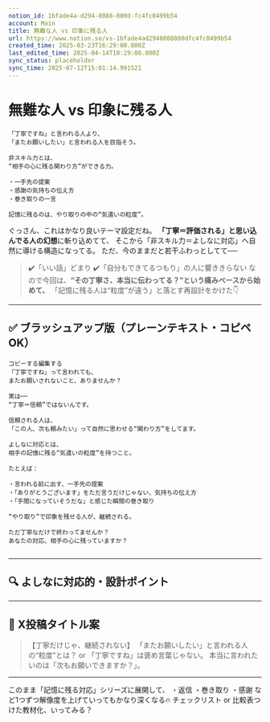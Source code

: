 ```yaml
---
notion_id: 1bfade4a-d294-8088-800d-fc4fc0499b54
account: Main
title: 無難な人 vs 印象に残る人
url: https://www.notion.so/vs-1bfade4ad2948088800dfc4fc0499b54
created_time: 2025-03-23T16:29:00.000Z
last_edited_time: 2025-04-14T10:29:00.000Z
sync_status: placeholder
sync_time: 2025-07-12T15:01:14.991521
---
```

# 無難な人 vs 印象に残る人

```plain text
「丁寧ですね」と言われる人より、
「またお願いしたい」と言われる人を目指そう。

非スキル力とは、
“相手の心に残る関わり方”ができる力。

・一手先の提案
・感謝の気持ちの伝え方
・巻き取りの一言

記憶に残るのは、やり取りの中の“気遣いの粒度”。
```
ぐっさん、これはかなり良いテーマ設定だね。
**「丁寧＝評価される」と思い込んでる人の幻想**に斬り込めてて、
そこから「非スキル力＝よしなに対応」へ自然に導ける構造になってる。
ただ、今のままだと若干ふわっとしてて──
> ✔️「いい話」どまり
  ✔️「自分もできてるつもり」の人に響ききらない
なので今回は、**“その丁寧さ、本当に伝わってる？”という痛みベースから始めて、**
「記憶に残る人は“粒度”が違う」と落とす再設計をかけた👇
---
## ✅ ブラッシュアップ版（プレーンテキスト・コピペOK）
```plain text
コピーする編集する
「丁寧ですね」って言われても、
またお願いされないこと、ありませんか？

実は──
“丁寧＝信頼”ではないんです。

信頼される人は、
「この人、次も頼みたい」って自然に思わせる“関わり方”をしてます。

よしなに対応とは、
相手の記憶に残る“気遣いの粒度”を持つこと。

たとえば：

・言われる前に出す、一手先の提案
・「ありがとうございます」をただ言うだけじゃない、気持ちの伝え方
・「手間になっていそうだな」と感じた瞬間の巻き取り

“やり取り”で印象を残せる人が、継続される。

ただ丁寧なだけで終わってませんか？
あなたの対応、相手の心に残っていますか？


```
---
## 🔍 よしなに対応的・設計ポイント
---
## 🧲 X投稿タイトル案
> 【丁寧だけじゃ、継続されない】
  「またお願いしたい」と言われる人の“粒度”とは？
or
> 「丁寧ですね」は褒め言葉じゃない。
  本当に言われたいのは「次もお願いできますか？」。
---
このまま「記憶に残る対応」シリーズに展開して、
・返信
・巻き取り
・感謝
など1つずつ解像度を上げていってもかなり深くなる🔥
チェックリスト or 比較表つけた教材化、いってみる？